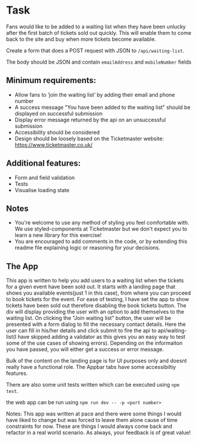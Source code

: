 # Task

Fans would like to be added to a waiting list when they have been unlucky after the first batch of tickets sold out quickly. This will enable them to come back to the site and buy when more tickets become available.

Create a form that does a POST request with JSON to `/api/waiting-list`.

The body should be JSON and contain `emailAddress` and `mobileNumber` fields

## Minimum requirements:

- Allow fans to ‘join the waiting list’ by adding their email and phone number
- A success message "You have been added to the waiting list" should be displayed on successful submission
- Display error message returned by the api on an unsuccessful submission
- Accessibility should be considered
- Design should be loosely based on the Ticketmaster website: https://www.ticketmaster.co.uk/

## Additional features:

- Form and field validation
- Tests
- Visualise loading state

## Notes

- You're welcome to use any method of styling you feel comfortable with. We use styled-components at Ticketmaster but we don't expect you to learn a new library for this exercise!
- You are encouraged to add comments in the code, or by extending this readme file explaining logic or reasoning for your decisions.


## The App
This app is written to help you add users to a waiting list when the tickets for a given event have been sold out. It starts with a landing page that shows you available events(just 1 in this case), from where you can proceed to book tickets for the event.
For ease of testing, I have set the app to show tickets have been sold out therefore disabling the book tickets button. The div will display providing the user with an option to add themselves to the waiting list. On clicking the "Join waiting list" button, the user will be presented with a form dialog to fill the necessary contact details. Here the user can fill in his/her details and click submit to fire the api to api/waiting-list(I have skipped adding a validator as this gives you an easy way to test some of the use cases of showing errors). Depending on the informaiton you have passed, you will either get a success or error message.

Bulk of the content on the landing page is for UI purposes only and doesnt really have a functional role. The Appbar tabs have some accessibiltiy features.

There are also some unit tests written which can be executed using `npm test`.

the web app can be run using `npm run dev -- -p <port number>` 

Notes: This app was written at pace and there were some things I would have liked to change but was forced to leave them alone cause of time constraints for now. These are things I would always come back and refactor in a real world scenario.
As always, your feedback is of great value!
